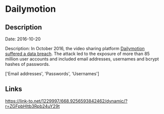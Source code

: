 # Dailymotion

## Description

Date: 2016-10-20

Description:
In October 2016, the video sharing platform <a href="http://thehackernews.com/2016/12/dailymotion-video-hacked.html" target="_blank" rel="noopener">Dailymotion suffered a data breach</a>. The attack led to the exposure of more than 85 million user accounts and included email addresses, usernames and bcrypt hashes of passwords.


['Email addresses', 'Passwords', 'Usernames']

## Links

https://link-to.net/1229997/668.9256593842462/dynamic/?r=ZGFpbHltb3Rpb24uY29t